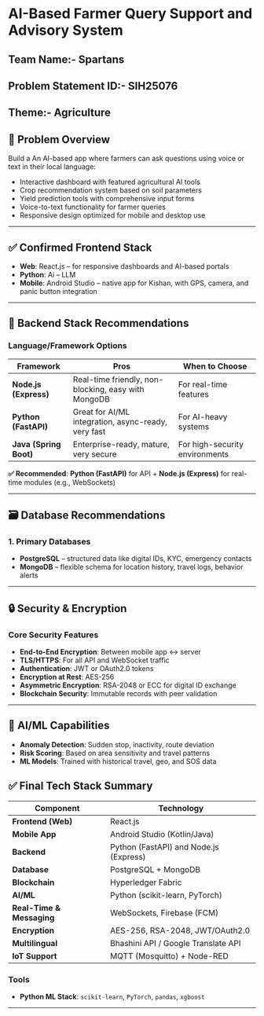# AI-Based Farmer Query Support and Advisory System

Team Name:- Spartans
--
Problem Statement ID:- SIH25076
--
Theme:- Agriculture
---
## 🚨 Problem Overview

Build a An AI-based app where farmers can ask questions using voice or text in their local language:

- Interactive dashboard with featured agricultural AI tools
- Crop recommendation system based on soil parameters
- Yield prediction tools with comprehensive input forms
- Voice-to-text functionality for farmer queries
- Responsive design optimized for mobile and desktop use

---
## ✅ Confirmed Frontend Stack

- **Web**: React.js – for responsive dashboards and AI-based portals
- **Python**: Ai  – LLM
- **Mobile**: Android Studio – native app for Kishan, with GPS, camera, and panic button integration

---

## 🔧 Backend Stack Recommendations

### Language/Framework Options

| Framework         | Pros                                                                  | When to Choose                  |
|------------------|-----------------------------------------------------------------------|----------------------------------|
| **Node.js (Express)** | Real-time friendly, non-blocking, easy with MongoDB                   | For real-time features           |
| **Python (FastAPI)**  | Great for AI/ML integration, async-ready, very fast                   | For AI-heavy systems             |
| **Java (Spring Boot)**| Enterprise-ready, mature, very secure                                 | For high-security environments   |


**✅ Recommended**: **Python (FastAPI)** for API + **Node.js (Express)** for real-time modules (e.g., WebSockets)

---

## 🗃️ Database Recommendations

### 1. Primary Databases

- **PostgreSQL** – structured data like digital IDs, KYC, emergency contacts
- **MongoDB** – flexible schema for location history, travel logs, behavior alerts

---

## 🔒 Security & Encryption

### Core Security Features

- **End-to-End Encryption**: Between mobile app ↔ server
- **TLS/HTTPS**: For all API and WebSocket traffic
- **Authentication**: JWT or OAuth2.0 tokens
- **Encryption at Rest**: AES-256
- **Asymmetric Encryption**: RSA-2048 or ECC for digital ID exchange
- **Blockchain Security**: Immutable records with peer validation

---

## 🧠 AI/ML Capabilities

- **Anomaly Detection**: Sudden stop, inactivity, route deviation
- **Risk Scoring**: Based on area sensitivity and travel patterns
- **ML Models**: Trained with historical travel, geo, and SOS data


## ✅ Final Tech Stack Summary

| Component                 | Technology                            |
|--------------------------|----------------------------------------|
| **Frontend (Web)**        | React.js                              |
| **Mobile App**            | Android Studio (Kotlin/Java)          |
| **Backend**               | Python (FastAPI) and Node.js (Express)|
| **Database**              | PostgreSQL + MongoDB                  |
| **Blockchain**            | Hyperledger Fabric                    |
| **AI/ML**                 | Python (scikit-learn, PyTorch)        |
| **Real-Time & Messaging** | WebSockets, Firebase (FCM)            |
| **Encryption**            | AES-256, RSA-2048, JWT/OAuth2.0       |
| **Multilingual**          | Bhashini API / Google Translate API   |
| **IoT Support**           | MQTT (Mosquitto) + Node-RED           |

### Tools

- **Python ML Stack**: `scikit-learn`, `PyTorch`, `pandas`, `xgboost`

---













